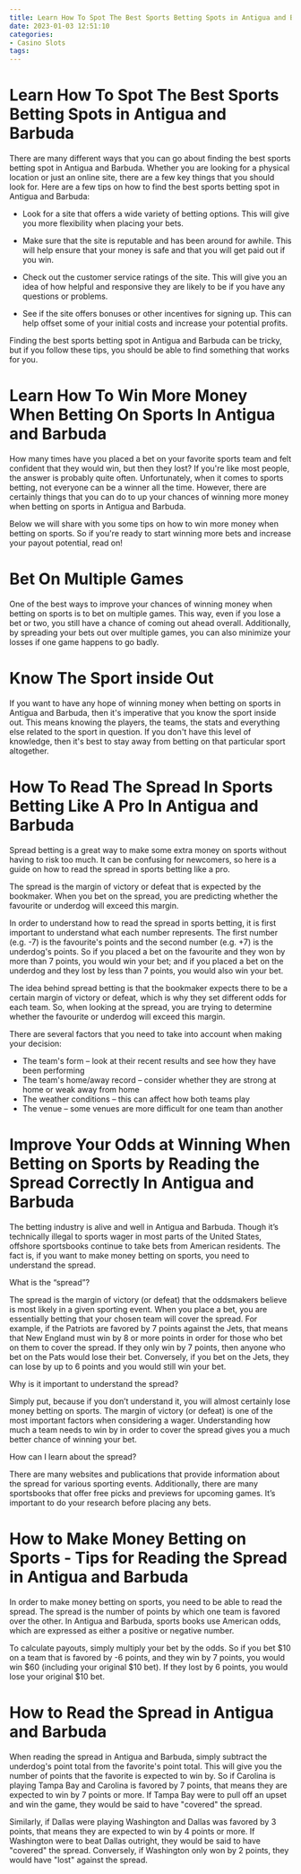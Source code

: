 ```yaml
---
title: Learn How To Spot The Best Sports Betting Spots in Antigua and Barbuda
date: 2023-01-03 12:51:10
categories:
- Casino Slots
tags:
---
```



#  Learn How To Spot The Best Sports Betting Spots in Antigua and Barbuda

There are many different ways that you can go about finding the best sports betting spot in Antigua and Barbuda. Whether you are looking for a physical location or just an online site, there are a few key things that you should look for. Here are a few tips on how to find the best sports betting spot in Antigua and Barbuda:

- Look for a site that offers a wide variety of betting options. This will give you more flexibility when placing your bets.

- Make sure that the site is reputable and has been around for awhile. This will help ensure that your money is safe and that you will get paid out if you win.

- Check out the customer service ratings of the site. This will give you an idea of how helpful and responsive they are likely to be if you have any questions or problems.

- See if the site offers bonuses or other incentives for signing up. This can help offset some of your initial costs and increase your potential profits.

Finding the best sports betting spot in Antigua and Barbuda can be tricky, but if you follow these tips, you should be able to find something that works for you.

#  Learn How To Win More Money When Betting On Sports In Antigua and Barbuda

How many times have you placed a bet on your favorite sports team and felt confident that they would win, but then they lost? If you're like most people, the answer is probably quite often. Unfortunately, when it comes to sports betting, not everyone can be a winner all the time. However, there are certainly things that you can do to up your chances of winning more money when betting on sports in Antigua and Barbuda.

Below we will share with you some tips on how to win more money when betting on sports. So if you're ready to start winning more bets and increase your payout potential, read on!

# Bet On Multiple Games

One of the best ways to improve your chances of winning money when betting on sports is to bet on multiple games. This way, even if you lose a bet or two, you still have a chance of coming out ahead overall. Additionally, by spreading your bets out over multiple games, you can also minimize your losses if one game happens to go badly.

# Know The Sport inside Out

If you want to have any hope of winning money when betting on sports in Antigua and Barbuda, then it's imperative that you know the sport inside out. This means knowing the players, the teams, the stats and everything else related to the sport in question. If you don't have this level of knowledge, then it's best to stay away from betting on that particular sport altogether.

#  How To Read The Spread In Sports Betting Like A Pro In Antigua and Barbuda

Spread betting is a great way to make some extra money on sports without having to risk too much. It can be confusing for newcomers, so here is a guide on how to read the spread in sports betting like a pro.

The spread is the margin of victory or defeat that is expected by the bookmaker. When you bet on the spread, you are predicting whether the favourite or underdog will exceed this margin.

In order to understand how to read the spread in sports betting, it is first important to understand what each number represents. The first number (e.g. -7) is the favourite's points and the second number (e.g. +7) is the underdog's points. So if you placed a bet on the favourite and they won by more than 7 points, you would win your bet; and if you placed a bet on the underdog and they lost by less than 7 points, you would also win your bet.

The idea behind spread betting is that the bookmaker expects there to be a certain margin of victory or defeat, which is why they set different odds for each team. So, when looking at the spread, you are trying to determine whether the favourite or underdog will exceed this margin.

There are several factors that you need to take into account when making your decision:
- The team's form – look at their recent results and see how they have been performing
- The team's home/away record – consider whether they are strong at home or weak away from home
- The weather conditions – this can affect how both teams play
- The venue – some venues are more difficult for one team than another

#  Improve Your Odds at Winning When Betting on Sports by Reading the Spread Correctly In Antigua and Barbuda

The betting industry is alive and well in Antigua and Barbuda. Though it’s technically illegal to sports wager in most parts of the United States, offshore sportsbooks continue to take bets from American residents. The fact is, if you want to make money betting on sports, you need to understand the spread.

What is the “spread”?

The spread is the margin of victory (or defeat) that the oddsmakers believe is most likely in a given sporting event. When you place a bet, you are essentially betting that your chosen team will cover the spread. For example, if the Patriots are favored by 7 points against the Jets, that means that New England must win by 8 or more points in order for those who bet on them to cover the spread. If they only win by 7 points, then anyone who bet on the Pats would lose their bet. Conversely, if you bet on the Jets, they can lose by up to 6 points and you would still win your bet.

Why is it important to understand the spread?

Simply put, because if you don’t understand it, you will almost certainly lose money betting on sports. The margin of victory (or defeat) is one of the most important factors when considering a wager. Understanding how much a team needs to win by in order to cover the spread gives you a much better chance of winning your bet.

How can I learn about the spread?

There are many websites and publications that provide information about the spread for various sporting events. Additionally, there are many sportsbooks that offer free picks and previews for upcoming games. It’s important to do your research before placing any bets.

#  How to Make Money Betting on Sports - Tips for Reading the Spread in Antigua and Barbuda

In order to make money betting on sports, you need to be able to read the spread. The spread is the number of points by which one team is favored over the other. In Antigua and Barbuda, sports books use American odds, which are expressed as either a positive or negative number.

To calculate payouts, simply multiply your bet by the odds. So if you bet $10 on a team that is favored by -6 points, and they win by 7 points, you would win $60 (including your original $10 bet). If they lost by 6 points, you would lose your original $10 bet.

# How to Read the Spread in Antigua and Barbuda

When reading the spread in Antigua and Barbuda, simply subtract the underdog's point total from the favorite's point total. This will give you the number of points that the favorite is expected to win by. So if Carolina is playing Tampa Bay and Carolina is favored by 7 points, that means they are expected to win by 7 points or more. If Tampa Bay were to pull off an upset and win the game, they would be said to have "covered" the spread.

Similarly, if Dallas were playing Washington and Dallas was favored by 3 points, that means they are expected to win by 4 points or more. If Washington were to beat Dallas outright, they would be said to have "covered" the spread. Conversely, if Washington only won by 2 points, they would have "lost" against the spread.